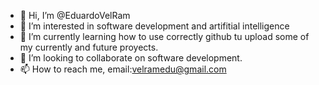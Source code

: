 - 👋 Hi, I’m @EduardoVelRam
- 👀 I’m interested in software development and artifitial intelligence
- 🌱 I’m currently learning how to use correctly github tu upload some of my currently and future proyects.
- 💞️ I’m looking to collaborate on software development.
- 📫 How to reach me, email:velramedu@gmail.com

<!---
EduardoVelRam/EduardoVelRam is a ✨ special ✨ repository because its `README.md` (this file) appears on your GitHub profile.
You can click the Preview link to take a look at your changes.
--->
